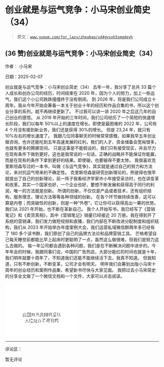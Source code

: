 # 创业就是与运气竞争：小马宋创业简史（34）

> 原文：[`www.yuque.com/for_lazy/zhoubao/vd4gysxh5smgdeyh`](https://www.yuque.com/for_lazy/zhoubao/vd4gysxh5smgdeyh)

## (36 赞)创业就是与运气竞争：小马宋创业简史（34）

作者： 小马宋

日期：2025-02-07

创业就是与运气竞争：小马宋创业简史（34）
去年一年，我分享了总共 33 篇个人成长和创办公司的经历，时间结束在 2020 年，因为个人的努力，加上一些运气，我们这个小公司跌跌撞撞终于没有倒闭。
到 2026 年，将是我们公司成立十周年。我从今年开始会筹备一本关于创业十年的经历和作品合集的书，所以这个创业分享的系列，就不再继续更新了。
不过我可以讲一讲 2020 年之后这几年的自己创业的感悟。
从 2019 年开始的三年时间，我们公司经历了一个简短的快速增长阶段，我们以每年 50%以上的速度在增长。即使是最困难的 2022 年，公司有 4 个月没有接到新业务，我们还是获得 30%的增长。
但是 23,24 年，就只有 10%左右的增长速度了。
我跟几位同事聊天的时候常常感慨，如果我早五年创业做咨询，也许还能吃到五年高速发展的红利，我们的人才、资金储备会宽裕很多，也就有更多的腾挪空间。
只是这事是不能假设的，我们只有接受现实，并且尽力在现有条件下做到更好。这也是我常说的一句话，正确的战略并不能保证你能赢，而是在现有的条件下拿到更好的结果。即使输，也要输得不要太惨。
我很喜欢克里斯坦森写过的一本书，叫做《与运气竞争》，其实就是通过自己的努力和方法论，来对抗运气带来的不确定性。
克里斯坦森是研究创新理论的，熊彼得也很早就提出了自己的创新理论，前一阵子我看经济学家许小年接受采访时，也在讲变革和改革。其实一个国家也好，一个企业也好，要想不断发展和获得高于同行的利润，唯一的方法就是创新。
所谓的创新，不仅仅是产品或者技术，还有组织结构，服务理念，理论方法等等各种领域的创新。
在各个环节做持续改善，这可以算是内卷；而突破性的创新，则是一种“外卷”，它让你可以获得高出一筹的优势。 我们从 2021 年开始，也不断在革新自己。
我个人开始写书，我已经写了《营销笔记》和《卖货真相》，其中《营销笔记》销量已经接近 20 万册。我在得到开了系统的营销课，我们发力做短视频和直播，我们内部在不断改进分配制度和组织结构，我们从 2023 年开始举办年度案例大会，我们运营私域微信群两年多已经有了 180 多个读书群，我们原创了自己的品牌方法论和品牌营销工具。
芒格希望自己每天睡觉前都能比早上起床时更聪明了一点，虽然这么做很难，但我们是努力这么去做的。
每一年公司都会遇到各种问题，我们是在不断解决问题中进步的。今年年会的时候，我跟同事们说，中国的广告热店，大部分能红的时间也就是十年，我们明年就要十周年了，不知道我们还能不能继续活下去，我真不知道。
但我知道，只有不断创新，不断变革，公司才会有明天。 明年我们会筹划出版小马宋十周年的创业经历和案例作品集，希望新书尽快与大家见面。
我把过去小马宋简史的分享全文做了一个微信文档和一个文件，大家可以点击阅读。

![](img/87227f0e921b51214da7d7a694ad4d98.png "None")

* * *

评论区：

暂无评论